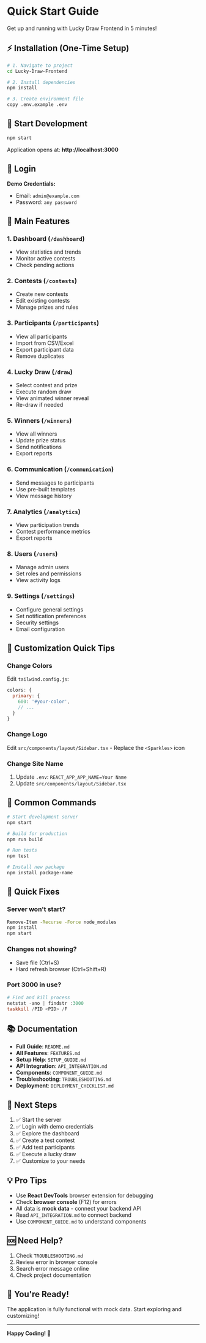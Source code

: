 # Quick Start Guide

Get up and running with Lucky Draw Frontend in 5 minutes!

## ⚡ Installation (One-Time Setup)

```bash
# 1. Navigate to project
cd Lucky-Draw-Frontend

# 2. Install dependencies
npm install

# 3. Create environment file
copy .env.example .env
```

## 🚀 Start Development

```bash
npm start
```

Application opens at: **http://localhost:3000**

## 🔐 Login

**Demo Credentials:**
- Email: `admin@example.com`
- Password: `any password`

## 📱 Main Features

### 1. Dashboard (`/dashboard`)
- View statistics and trends
- Monitor active contests
- Check pending actions

### 2. Contests (`/contests`)
- Create new contests
- Edit existing contests
- Manage prizes and rules

### 3. Participants (`/participants`)
- View all participants
- Import from CSV/Excel
- Export participant data
- Remove duplicates

### 4. Lucky Draw (`/draw`)
- Select contest and prize
- Execute random draw
- View animated winner reveal
- Re-draw if needed

### 5. Winners (`/winners`)
- View all winners
- Update prize status
- Send notifications
- Export reports

### 6. Communication (`/communication`)
- Send messages to participants
- Use pre-built templates
- View message history

### 7. Analytics (`/analytics`)
- View participation trends
- Contest performance metrics
- Export reports

### 8. Users (`/users`)
- Manage admin users
- Set roles and permissions
- View activity logs

### 9. Settings (`/settings`)
- Configure general settings
- Set notification preferences
- Security settings
- Email configuration

## 🎨 Customization Quick Tips

### Change Colors
Edit `tailwind.config.js`:
```javascript
colors: {
  primary: {
    600: '#your-color',
    // ...
  }
}
```

### Change Logo
Edit `src/components/layout/Sidebar.tsx` - Replace the `<Sparkles>` icon

### Change Site Name
1. Update `.env`: `REACT_APP_APP_NAME=Your Name`
2. Update `src/components/layout/Sidebar.tsx`

## 🔧 Common Commands

```bash
# Start development server
npm start

# Build for production
npm run build

# Run tests
npm test

# Install new package
npm install package-name
```

## 🐛 Quick Fixes

### Server won't start?
```bash
Remove-Item -Recurse -Force node_modules
npm install
npm start
```

### Changes not showing?
- Save file (Ctrl+S)
- Hard refresh browser (Ctrl+Shift+R)

### Port 3000 in use?
```powershell
# Find and kill process
netstat -ano | findstr :3000
taskkill /PID <PID> /F
```

## 📚 Documentation

- **Full Guide**: `README.md`
- **All Features**: `FEATURES.md`
- **Setup Help**: `SETUP_GUIDE.md`
- **API Integration**: `API_INTEGRATION.md`
- **Components**: `COMPONENT_GUIDE.md`
- **Troubleshooting**: `TROUBLESHOOTING.md`
- **Deployment**: `DEPLOYMENT_CHECKLIST.md`

## 🎯 Next Steps

1. ✅ Start the server
2. ✅ Login with demo credentials
3. ✅ Explore the dashboard
4. ✅ Create a test contest
5. ✅ Add test participants
6. ✅ Execute a lucky draw
7. ✅ Customize to your needs

## 💡 Pro Tips

- Use **React DevTools** browser extension for debugging
- Check **browser console** (F12) for errors
- All data is **mock data** - connect your backend API
- Read `API_INTEGRATION.md` to connect backend
- Use `COMPONENT_GUIDE.md` to understand components

## 🆘 Need Help?

1. Check `TROUBLESHOOTING.md`
2. Review error in browser console
3. Search error message online
4. Check project documentation

## 🎉 You're Ready!

The application is fully functional with mock data. Start exploring and customizing!

---

**Happy Coding! 🚀**

